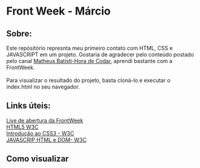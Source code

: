 # Front Week - Márcio
## Sobre:
Este repósitório represnta meu primeiro contato com HTML, CSS e JAVASCRIPT em um projeto. Gostaria de agradecer pelo conteúdo postado pelo canal [Matheus Batisti-Hora de Codar](https://www.youtube.com/@MatheusBattisti),
aprendi bastante com a FrontWeek.<br><br>
Para visualizar o resultado do projeto, basta cloná-lo e executar o index.html no seu navegador.
## Links úteis:
[Live de abertura da FrontWeek](https://www.youtube.com/watch?v=4m-QDgaPxHM&t=637s)<br>
[HTML5 W3C](https://www.w3.org/TR/2011/WD-html5-20110405/)<br>
[Introdução ao CSS3 - W3C](https://www.w3.org/TR/2001/WD-css3-roadmap-20010523/)<br> 
[JAVASCRIP HTML e DOM- W3C](https://www.w3schools.com/js/js_htmldom.asp)

## Como visualizar
